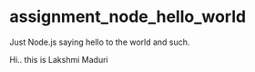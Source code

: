 assignment_node_hello_world
===========================

Just Node.js saying hello to the world and such.

Hi.. this is Lakshmi Maduri
